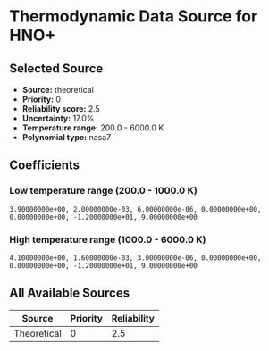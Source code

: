 # Thermodynamic Data Source for HNO+

## Selected Source
- **Source:** theoretical
- **Priority:** 0
- **Reliability score:** 2.5
- **Uncertainty:** 17.0%
- **Temperature range:** 200.0 - 6000.0 K
- **Polynomial type:** nasa7

## Coefficients
### Low temperature range (200.0 - 1000.0 K)
```
3.90000000e+00, 2.00000000e-03, 6.00000000e-06, 0.00000000e+00, 0.00000000e+00, -1.20000000e+01, 9.00000000e+00
```

### High temperature range (1000.0 - 6000.0 K)
```
4.10000000e+00, 1.60000000e-03, 3.00000000e-06, 0.00000000e+00, 0.00000000e+00, -1.20000000e+01, 9.00000000e+00
```

## All Available Sources
| Source | Priority | Reliability |
|--------|----------|-------------|
| Theoretical | 0 | 2.5 |
